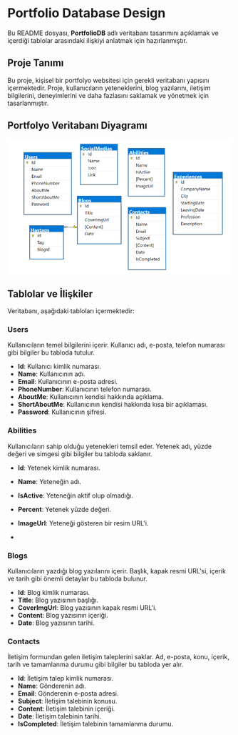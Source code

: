# Portfolio Database Design

Bu README dosyası, **PortfolioDB** adlı veritabanı tasarımını açıklamak ve içerdiği tablolar arasındaki ilişkiyi anlatmak için hazırlanmıştır.

## Proje Tanımı

Bu proje, kişisel bir portfolyo websitesi için gerekli veritabanı yapısını içermektedir. Proje, kullanıcıların yeteneklerini, blog yazılarını, iletişim bilgilerini, deneyimlerini ve daha fazlasını saklamak ve yönetmek için tasarlanmıştır.

## Portfolyo Veritabanı Diyagramı

![Portfolio Database Diagram](PortfolioDB.png)

## Tablolar ve İlişkiler

Veritabanı, aşağıdaki tabloları içermektedir:

### Users
Kullanıcıların temel bilgilerini içerir. Kullanıcı adı, e-posta, telefon numarası gibi bilgiler bu tabloda tutulur.

- **Id**: Kullanıcı kimlik numarası.
- **Name**: Kullanıcının adı.
- **Email**: Kullanıcının e-posta adresi.
- **PhoneNumber**: Kullanıcının telefon numarası.
- **AboutMe**: Kullanıcının kendisi hakkında açıklama.
- **ShortAboutMe**: Kullanıcının kendisi hakkında kısa bir açıklaması.
- **Password**: Kullanıcının şifresi.

### Abilities
Kullanıcıların sahip olduğu yetenekleri temsil eder. Yetenek adı, yüzde değeri ve simgesi gibi bilgiler bu tabloda saklanır.

- **Id**: Yetenek kimlik numarası.
- **Name**: Yeteneğin adı.
- **IsActive**: Yeteneğin aktif olup olmadığı.
- **Percent**: Yetenek yüzde değeri.
- **ImageUrl**: Yeteneği gösteren bir resim URL'i.

- 
### Blogs
Kullanıcıların yazdığı blog yazılarını içerir. Başlık, kapak resmi URL'si, içerik ve tarih gibi önemli detaylar bu tabloda bulunur.

- **Id**: Blog kimlik numarası.
- **Title**: Blog yazısının başlığı.
- **CoverImgUrl**: Blog yazısının kapak resmi URL'i.
- **Content**: Blog yazısının içeriği.
- **Date**: Blog yazısının tarihi.

### Contacts
İletişim formundan gelen iletişim taleplerini saklar. Ad, e-posta, konu, içerik, tarih ve tamamlanma durumu gibi bilgiler bu tabloda yer alır.

- **Id**: İletişim talep kimlik numarası.
- **Name**: Gönderenin adı.
- **Email**: Gönderenin e-posta adresi.
- **Subject**: İletişim talebinin konusu.
- **Content**: İletişim talebinin içeriği.
- **Date**: İletişim talebinin tarihi.
- **IsCompleted**: İletişim talebinin tamamlanma durumu.
